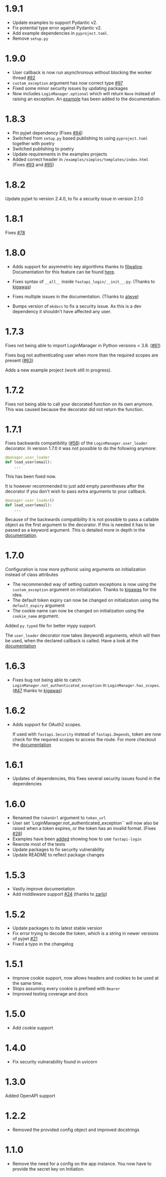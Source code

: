 # 1.9.1
- Update examples to support Pydantic v2.
- Fix potential type error against Pydantic v2.
- Add example dependencies in `pyproject.toml`.
- Remove `setup.py`

# 1.9.0
- User callback is now run asynchronous without blocking the worker thread [#92](https://github.com/MushroomMaula/fastapi_login/pull/97)
- ``custom_exception`` argument has now correct type [#97](https://github.com/MushroomMaula/fastapi_login/pull/97)
- Fixed some minor security issues by updating packages
- Now includes ``LoginManager.optional`` which will return `None` instead of raising an exception.
  An [example](https://fastapi-login.readthedocs.io/usage/#returning-none-instead-of-raising-an-exception) has been added to the documentation.


# 1.8.3
- Pin pyjwt dependency (Fixes [#94](https://github.com/MushroomMaula/fastapi_login/issues/94))
- Switched from `setup.py` based publishing to using `pyproject.toml` together with poetry
- Switched publishing to poetry
- Update requirements in the examples projects
- Added correct header in `/examples/simples/templates/index.html` (Fixes [#93](https://github.com/MushroomMaula/fastapi_login/issues/93) and [#95](https://github.com/MushroomMaula/fastapi_login/issues/95))

# 1.8.2
Update pyjwt to version 2.4.0, to fix a security issue in version 2.1.0

# 1.8.1
Fixes [#78](https://github.com/MushroomMaula/fastapi_login/issues/78)

# 1.8.0
- Adds support for asymmetric key algorithms thanks to [filwaline](https://github.com/filwaline).
Documentation for this feature can be found
[here](https://fastapi-login.readthedocs.io/advanced_usage/#asymmetric-algorithms).

- Fixes syntax of ``__all__`` inside `fastapi_login/__init__.py`. (Thanks to [kigawas](https://github.com/kigawas))
- Fixes multiple issues in the documentation. (Thanks to [alwye](https://github.com/alwye))
- Bumps version of ``mkdocs`` to fix a security issue. As this is a dev dependency it shouldn't have affected any user.

# 1.7.3
Fixes not being able to import LoginManager in Python versions < 3.8. ([#61](https://github.com/MushroomMaula/fastapi_login/issues/61))

Fixes bug not authenticating user when more than the required scopes are present ([#63](https://github.com/MushroomMaula/fastapi_login/issues/63))

Adds a new example project (work still in progress).

# 1.7.2
Fixes not being able to call your decorated function on its own anymore.
This was caused because the decorator did not return the function.


# 1.7.1
Fixes backwards compatibility ([#58](https://github.com/MushroomMaula/fastapi_login/issues/58)) of the ``LoginManager.user_loader`` decorator.
In version 1.7.0 it was not possible to do the following anymore:
```py
@manager.user_loader
def load_user(email):
    ...
```
This has been fixed now.

It is however recommended to just add empty parentheses after the decorator
if you don't wish to pass extra arguments to your callback.
````python
@manager.user_loader()
def load_user(email):
    ...
````
Because of the backwards compatibility it is not possible to pass a
callable object as the first argument to the decorator.
If this is needed it has to be passed as a keyword argument.
This is detailed more in depth in the [documentation](https://fastapi-login.readthedocs.io/advanced_usage/#predefining-additional-user_loader-arguments).

# 1.7.0
Configuration is now more pythonic using arguments on initialization
    instead of class attributes
- The recommended way of setting custom exceptions is now using
    the ``custom_exception`` argument on initialization. Thanks to [kigawas](https://github.com/kigawas) for the idea.
- The default token expiry can now be changed on initialization using the ``default_expiry`` argument
- The cookie name can now be changed on initialization using the ``cookie_name`` argument.

Added ``py.typed`` file for better mypy support.

The ``user_loader`` decorator now takes (keyword) arguments, which will then be used, when
the declared callback is called. Have a look at the [documentation](https://fastapi-login.readthedocs.io/advanced_usage/#predefining-additional-user_loader-arguments)

# 1.6.3
- Fixes bug not being able to catch ``LoginManager.not_authenticated_exception`` in ``LoginManager.has_scopes``. ([#47](https://github.com/MushroomMaula/fastapi_login/issues/47) thanks to [kigawas](https://github.com/kigawas))

# 1.6.2
- Adds support for OAuth2 scopes.

    If used with ``fastapi.Security`` instead of ``fastapi.Depends``, token are now
    check for the required scopes to access the route.
    For more checkout the [documentation](https://fastapi-login.readthedocs.io/advanced_usage/#oauth2-scopes)

# 1.6.1
- Updates of dependencies, this fixes several security issues found in the dependencies

# 1.6.0
- Renamed the ``tokenUrl`` argument to ``token_url``
 - User set `LoginManager.not_authenticated_exception`` will now also be raised when a token expires,
   or the token has an invalid format. (Fixes [#28](https://github.com/MushroomMaula/fastapi_login/issues/28))
- Examples have been [added](https://github.com/MushroomMaula/fastapi_login/tree/master/examples) showing how to use ``fastapi-login``
- Rewrote most of the tests
- Update packages to fix security vulnerability
- Update README to reflect package changes


# 1.5.3
- Vastly improve documentation
- Add middleware support [#24](https://github.com/MushroomMaula/fastapi_login/pull/24) (thanks to [zarlo](https://github.com/zarlo))

# 1.5.2
- Update packages to its latest stable version
- Fix error trying to decode the token, which is a string in newer versions of pyjwt [#21](https://github.com/MushroomMaula/fastapi_login/issues/21)
- Fixed a typo in the changelog

# 1.5.1
- Improve cookie support, now allows headers and cookies to be used at the same time.
- Stops assuming every cookie is prefixed with ``Bearer``
- Improved testing coverage and docs

# 1.5.0
- Add cookie support

# 1.4.0
- Fix security vulnerability found in uvicorn

# 1.3.0
Added OpenAPI support

# 1.2.2
- Removed the provided config object and improved docstrings

# 1.1.0
- Remove the need for a config on the app instance. You now have to provide
 the secret key on Initiation.
